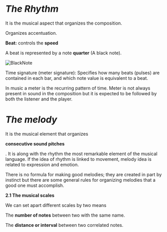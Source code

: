 # ***The Rhythm*** 

It is the musical aspect that organizes the composition.

Organizes accentuation.

**Beat:** controls the **speed**

A beat is represented by a note **quarter**  (A black note).

![BlackNote](/Users/suign/Desktop/art/mdrnchurch/studio/Notes/blacknote.png)



Time signature (meter signature): Specifies how many beats (pulses) are contained in each bar, and which note value is equivalent to a beat.

In music a meter is the recurring pattern of time. Meter is not always present in sound in the composition but it is expected to be followed by both the listener and the player.




# ***The melody*** 

It is the musical element that organizes 

**consecutive sound pitches**

. It is along with the rhythm the most remarkable element of the musical language. If the idea of rhythm is linked to movement, melody idea is related to expression and emotion.

There is no formula for making good melodies; they are created in part by instinct but there are some general rules for organizing melodies that a good one must accomplish.

**2.1 The musical scales**

We can set apart different scales by two means 

The **number of notes** between two with the same name.  

The **distance or interval** between two correlated notes.

